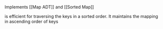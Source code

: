 Implements [[Map ADT]] and [[Sorted Map]]

is efficient for traversing the keys in a sorted order. It maintains the mapping in ascending order of keys

